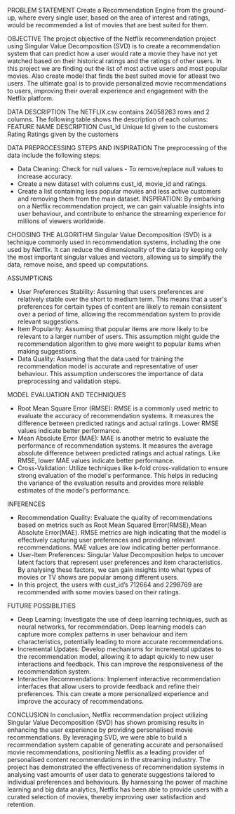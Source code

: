 PROBLEM STATEMENT
Create a Recommendation Engine from the ground-up, where every single
user, based on the area of interest and ratings, would be recommended a
list of movies that are best suited for them.

OBJECTIVE
The project objective of the Netflix recommendation project using Singular
Value Decomposition (SVD) is to create a recommendation system that
can predict how a user would rate a movie they have not yet watched
based on their historical ratings and the ratings of other users. In this
project we are finding out the list of most active users and most popular
movies. Also create model that finds the best suited movie for atleast two
users. The ultimate goal is to provide personalized movie
recommendations to users, improving their overall experience and
engagement with the Netflix platform.

DATA DESCRIPTION
The NETFLIX.csv contains 24058263 rows and 2 columns.
The following table shows the description of each columns:
FEATURE NAME DESCRIPTION
Cust_Id Unique Id given to the customers
Rating Ratings given by the customers

DATA PREPROCESSING STEPS AND INSPIRATION
The preprocessing of the data include the following steps:
* Data Cleaning:
Check for null values - To remove/replace null values to increase
accuracy.
* Create a new dataset with columns cust_id, movie_id and ratings.
* Create a list containing less popular movies and less active customers
and removing them from the main dataset.
INSPIRATION: By embarking on a Netflix recommendation project, we can
gain valuable insights into user behaviour, and contribute to enhance the
streaming experience for millions of viewers worldwide.

CHOOSING THE ALGORITHM
Singular Value Decomposition (SVD) is a technique commonly used in
recommendation systems, including the one used by Netflix. It can reduce
the dimensionality of the data by keeping only the most important singular
values and vectors, allowing us to simplify the data, remove noise, and
speed up computations.

ASSUMPTIONS
* User Preferences Stability: Assuming that users preferences are
relatively stable over the short to medium term. This means that a
user's preferences for certain types of content are likely to remain
consistent over a period of time, allowing the recommendation
system to provide relevant suggestions.
* Item Popularity: Assuming that popular items are more likely to be
relevant to a larger number of users. This assumption might guide
the recommendation algorithm to give more weight to popular items
when making suggestions.
* Data Quality: Assuming that the data used for training the
recommendation model is accurate and representative of user
behaviour. This assumption underscores the importance of data
preprocessing and validation steps.

MODEL EVALUATION AND TECHNIQUES
* Root Mean Square Error (RMSE): RMSE is a commonly used metric to
evaluate the accuracy of recommendation systems. It measures the
difference between predicted ratings and actual ratings. Lower RMSE
values indicate better performance.
* Mean Absolute Error (MAE): MAE is another metric to evaluate the
performance of recommendation systems. It measures the average
absolute difference between predicted ratings and actual ratings. Like
RMSE, lower MAE values indicate better performance.
* Cross-Validation: Utilize techniques like k-fold cross-validation to
ensure strong evaluation of the model's performance. This helps in
reducing the variance of the evaluation results and provides more
reliable estimates of the model's performance.

INFERENCES
* Recommendation Quality: Evaluate the quality of recommendations
based on metrics such as Root Mean Squared Error(RMSE),Mean
Absolute Error(MAE). RMSE metrics are high indicating that the model
is effectively capturing user preferences and providing relevant
recommendations. MAE values are low indicating better performance.
* User-Item Preferences: Singular Value Decomposition helps to uncover
latent factors that represent user preferences and item characteristics.
By analysing these factors, we can gain insights into what types of
movies or TV shows are popular among different users.
* In this project, the users with cust_id’s 712664 and 2298769 are
recommended with some movies based on their ratings.
  
FUTURE POSSIBILITIES
* Deep Learning: Investigate the use of deep learning techniques, such as
neural networks, for recommendation. Deep learning models can
capture more complex patterns in user behaviour and item
characteristics, potentially leading to more accurate recommendations.
* Incremental Updates: Develop mechanisms for incremental updates to
the recommendation model, allowing it to adapt quickly to new user
interactions and feedback. This can improve the responsiveness of the
recommendation system.
* Interactive Recommendations: Implement interactive recommendation
interfaces that allow users to provide feedback and refine their
preferences. This can create a more personalized experience and
improve the accuracy of recommendations.

CONCLUSION
In conclusion, Netflix recommendation project utilizing Singular Value
Decomposition (SVD) has shown promising results in enhancing the user
experience by providing personalised movie recommendations. By
leveraging SVD, we were able to build a recommendation system capable
of generating accurate and personalised movie recommendations,
positioning Netflix as a leading provider of personalised content
recommendations in the streaming industry. The project has
demonstrated the effectiveness of recommendation systems in analysing
vast amounts of user data to generate suggestions tailored to individual
preferences and behaviours. By harnessing the power of machine learning
and big data analytics, Netflix has been able to provide users with a
curated selection of movies, thereby improving user satisfaction and
retention.
